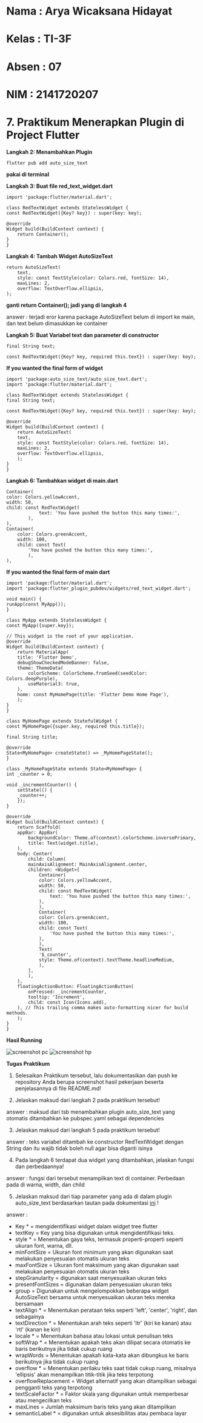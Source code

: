 # Nama : Arya Wicaksana Hidayat

# Kelas : TI-3F

# Absen : 07

# NIM : 2141720207

# 7. Praktikum Menerapkan Plugin di Project Flutter

**Langkah 2: Menambahkan Plugin**

    
    flutter pub add auto_size_text
    

**pakai di terminal**

**Langkah 3: Buat file red_text_widget.dart**

    import 'package:flutter/material.dart';

    class RedTextWidget extends StatelessWidget {
    const RedTextWidget({Key? key}) : super(key: key);

    @override
    Widget build(BuildContext context) {
        return Container();
    }
    }

**Langkah 4: Tambah Widget AutoSizeText**

    return AutoSizeText(
        text,
        style: const TextStyle(color: Colors.red, fontSize: 14),
        maxLines: 2,
        overflow: TextOverflow.ellipsis,
    );

**ganti return Container(); jadi yang di langkah 4**

answer : terjadi eror karena package AutoSizeText belum di import ke main, dan text belum dimasukkan ke container

**Langkah 5: Buat Variabel text dan parameter di constructor**

    final String text;

    const RedTextWidget({Key? key, required this.text}) : super(key: key);

**If you wanted the final form of widget**

    import 'package:auto_size_text/auto_size_text.dart';
    import 'package:flutter/material.dart';

    class RedTextWidget extends StatelessWidget {
    final String text;

    const RedTextWidget({Key? key, required this.text}) : super(key: key);

    @override
    Widget build(BuildContext context) {
        return AutoSizeText(
        text,
        style: const TextStyle(color: Colors.red, fontSize: 14),
        maxLines: 2,
        overflow: TextOverflow.ellipsis,
        );
    }
    }

**Langkah 6: Tambahkan widget di main.dart**

    Container(
    color: Colors.yellowAccent,
    width: 50,
    child: const RedTextWidget(
                text: 'You have pushed the button this many times:',
            ),
    ),
    Container(
        color: Colors.greenAccent,
        width: 100,
        child: const Text(
            'You have pushed the button this many times:',
            ),
    ),

**If you wanted the final form of main dart**

    import 'package:flutter/material.dart';
    import 'package:flutter_plugin_pubdev/widgets/red_text_widget.dart';

    void main() {
    runApp(const MyApp());
    }

    class MyApp extends StatelessWidget {
    const MyApp({super.key});

    // This widget is the root of your application.
    @override
    Widget build(BuildContext context) {
        return MaterialApp(
        title: 'Flutter Demo',
        debugShowCheckedModeBanner: false,
        theme: ThemeData(
            colorScheme: ColorScheme.fromSeed(seedColor: Colors.deepPurple),
            useMaterial3: true,
        ),
        home: const MyHomePage(title: 'Flutter Demo Home Page'),
        );
    }
    }

    class MyHomePage extends StatefulWidget {
    const MyHomePage({super.key, required this.title});

    final String title;

    @override
    State<MyHomePage> createState() => _MyHomePageState();
    }

    class _MyHomePageState extends State<MyHomePage> {
    int _counter = 0;

    void _incrementCounter() {
        setState(() {
        _counter++;
        });
    }

    @override
    Widget build(BuildContext context) {
        return Scaffold(
        appBar: AppBar(
            backgroundColor: Theme.of(context).colorScheme.inversePrimary,
            title: Text(widget.title),
        ),
        body: Center(
            child: Column(
            mainAxisAlignment: MainAxisAlignment.center,
            children: <Widget>[
                Container(
                color: Colors.yellowAccent,
                width: 50,
                child: const RedTextWidget(
                    text: 'You have pushed the button this many times:',
                ),
                ),
                Container(
                color: Colors.greenAccent,
                width: 100,
                child: const Text(
                    'You have pushed the button this many times:',
                ),
                ),
                Text(
                '$_counter',
                style: Theme.of(context).textTheme.headlineMedium,
                ),
            ],
            ),
        ),
        floatingActionButton: FloatingActionButton(
            onPressed: _incrementCounter,
            tooltip: 'Increment',
            child: const Icon(Icons.add),
        ), // This trailing comma makes auto-formatting nicer for build methods.
        );
    }
    }

**Hasil Running**

![screenshot pc](docs/runnning_pc.jpg)
![screenshot hp](docs/running_hp.jpeg)


**Tugas Praktikum**

1. Selesaikan Praktikum tersebut, lalu dokumentasikan dan push ke repository Anda berupa screenshot hasil pekerjaan beserta penjelasannya di file README.md!

2. Jelaskan maksud dari langkah 2 pada praktikum tersebut!

answer : maksud dari tsb menambahkan plugin auto_size_text yang otomatis ditambahkan ke pubspec.yaml sebagai dependencies

3. Jelaskan maksud dari langkah 5 pada praktikum tersebut!

answer : teks variabel ditambah ke constructor RedTextWidget dengan String dan itu wajib tidak boleh null agar bisa diganti isinya

4. Pada langkah 6 terdapat dua widget yang ditambahkan, jelaskan fungsi dan perbedaannya!

answer : fungsi dari tersebut menampilkan text di container. Perbedaan pada di warna, width, dan child

5. Jelaskan maksud dari tiap parameter yang ada di dalam plugin auto_size_text berdasarkan tautan pada dokumentasi [ini](https://pub.dev/documentation/auto_size_text/latest/) !

answer :

- Key *                 = mengidentifikasi widget dalam widget tree flutter
- textKey               = Key yang bisa digunakan untuk mengidentifikasi teks.
- style *               = Menentukan gaya teks, termasuk properti-properti seperti ukuran font, warna, dll.
- minFontSize           = Ukuran font minimum yang akan digunakan saat melakukan penyesuaian otomatis ukuran teks
- maxFontSize           = Ukuran font maksimum yang akan digunakan saat melakukan penyesuaian otomatis ukuran teks
- stepGranularity       = digunakan saat menyesuaikan ukuran teks
- presentFontSizes      = digunakan dalam penyesuaian ukuran teks
- group                 = Digunakan untuk mengelompokkan beberapa widget AutoSizeText bersama untuk menyesuaikan ukuran teks mereka bersamaan
- textAlign *           = Menentukan perataan teks seperti 'left', 'center', 'right', dan sebagainya
- textDirection *       = Menentukan arah teks seperti 'ltr' (kiri ke kanan) atau 'rtl' (kanan ke kiri)
- locale *              = Menentukan bahasa atau lokasi untuk penulisan teks
- softWrap *            = Menentukan apakah teks akan dilipat secara otomatis ke baris berikutnya jika tidak cukup ruang
- wrapWords             = Menentukan apakah kata-kata akan dibungkus ke baris berikutnya jika tidak cukup ruang
- overflow *            = Menentukan perilaku teks saat tidak cukup ruang, misalnya 'ellipsis' akan menampilkan titik-titik jika teks terpotong
- overflowReplacement   = Widget alternatif yang akan ditampilkan sebagai pengganti teks yang terpotong
- textScaleFactor *     = Faktor skala yang digunakan untuk memperbesar atau mengecilkan teks
- maxLines              = Jumlah maksimum baris teks yang akan ditampilkan
- semanticLabel *       = digunakan untuk aksesibilitas atau pembaca layar